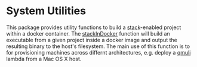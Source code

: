 # System Utilities

This package provides utility functions to build a [stack](http://haskellstack.org)-enabled project within a docker container. 
The [stackInDocker](src/System/Build.hs#58) function will build an executable from a given project inside a docker image and output the resulting binary to the host's filesystem. The main use of this function is to for provisioning machines across differnt architectures, e.g. deploy a [qmuli](https://github.com/ababkin/qmuli) lambda from a Mac OS X host.
